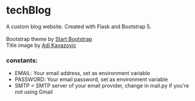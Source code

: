 # techBlog
A custom blog website. Created with Flask and Bootstrap 5.<br><br>
Bootstrap theme by [Start Bootstrap](https://startbootstrap.com/)<br>
Title image by [Adi Kavazovic](https://unsplash.com/@epiccanada)

### constants:
- EMAIL: Your email address, set as environment variable
- PASSWORD: Your email password, set as environment variable
- SMTP = SMTP server of your email provider, change in mail.py if you're not using Gmail
